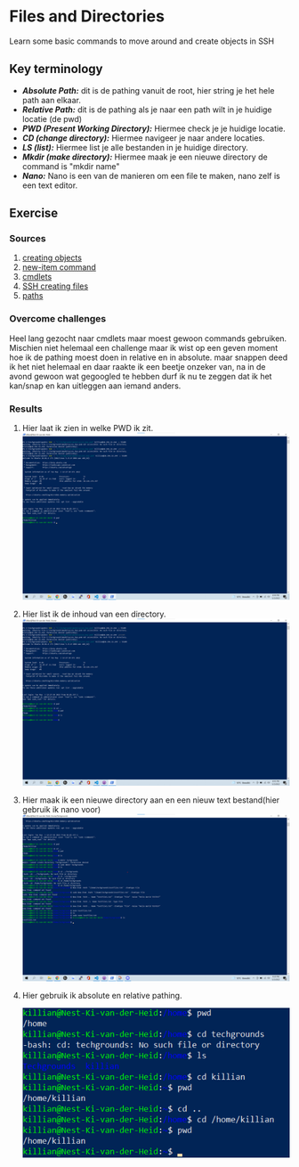 # Files and Directories
Learn some basic commands to move around and create objects in SSH

## Key terminology
 - ***Absolute Path:*** dit is de pathing vanuit de root, hier string je het hele path aan elkaar.
 - ***Relative Path:*** dit is de pathing als je naar een path wilt in je huidige locatie (de pwd)
 - ***PWD (Present Working Directory):*** Hiermee check je je huidige locatie.
 - ***CD (change directory):*** Hiermee navigeer je naar andere locaties.
 - ***LS (list):*** Hiermee list je alle bestanden in je huidige directory.
 - ***Mkdir (make directory):*** Hiermee maak je een nieuwe directory de command is "mkdir name"
 - ***Nano:*** Nano is een van de manieren om een file te maken, nano zelf is een text editor.
 


## Exercise
### Sources
1. [creating objects](https://techgenix.com/creating-files-and-folders-powershell-the-easy-way/#:~:text=To%20create%20a%20new%20file,to%20create%20in%20this%20cmdlet.)
2. [new-item command](https://docs.microsoft.com/en-us/powershell/module/microsoft.powershell.management/new-item?view=powershell-7)
3. [cmdlets](https://www.techtarget.com/whatis/definition/cmdlet#:~:text=A%20cmdlet%20%2D%2D%20pronounced%20command,coping%20files%20and%20changing%20directories.)
4. [SSH creating files](https://help.dreamhost.com/hc/en-us/articles/115006413028-Creating-and-editing-a-file-via-SSH)
5. [paths](https://hurst.systems/posts/powershell-understanding-paths/)



### Overcome challenges
Heel lang gezocht naar cmdlets maar moest gewoon commands gebruiken.
Mischien niet helemaal een challenge maar ik wist op een geven moment hoe ik de pathing moest doen in relative en in absolute. maar snappen deed ik het niet helemaal en daar raakte ik een beetje onzeker van, na in de avond gewoon wat gegoogled te hebben durf ik nu te zeggen dat ik het kan/snap en kan uitleggen aan iemand anders.



### Results
1. Hier laat ik zien in welke PWD ik zit.
![SS](../../00_includes/LNX-02/currentdir.png)

2. Hier list ik de inhoud van een directory.
![SS](../../00_includes/LNX-02/listing.png)

3. Hier maak ik een nieuwe directory aan en een nieuw text bestand(hier gebruik ik nano voor)
![SS](../../00_includes/LNX-02/txtfile.png)

4. Hier gebruik ik absolute en relative pathing.

    ![SS](../../00_includes/LNX-02/pathing.png)